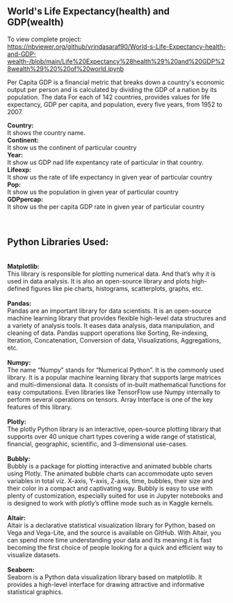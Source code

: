 <h2>World's Life Expectancy(health) and GDP(wealth)</h2>

To view complete project: <br>
https://nbviewer.org/github/vrindasaraf90/World-s-Life-Expectancy-health-and-GDP-wealth-/blob/main/Life%20Expectancy%28health%29%20and%20GDP%28wealth%29%20%20of%20world.ipynb

Per Capita GDP is a financial metric that breaks down a country's economic output per person and is calculated by dividing the GDP of a nation by its population.
The data For each of 142 countries, provides values for life expectancy, GDP per capita, and population, every five years, from 1952 to 2007.


<b>Country:</b> <br>
It shows the country name. <br>
<b>Continent: </b><br>
It show us the continent of particular country  <br>
<b>Year:</b>  <br>
It show us GDP nad life expentancy rate of particular in that country.  <br>
<b>Lifeexp: </b> <br>
It show us the rate of life expectancy in given year of particular country  <br>
<b>Pop: </b> <br>
It show us the population in given year of particular country  <br>
<b>GDPpercap: </b> <br>
It show us the per capita GDP rate in given year of particular country  <br>

<br>
<h2>Python Libraries Used:</h2> <br>
<b> Matplotlib:</b> <br>
This library is responsible for plotting numerical data. And that’s why it is used in data analysis. It is also an open-source library and plots high-defined figures like pie charts, histograms, scatterplots, graphs, etc. <br>
<br>
<b> Pandas: </b><br>
Pandas are an important library for data scientists. It is an open-source machine learning library that provides flexible high-level data structures and a variety of analysis tools. It eases data analysis, data manipulation, and cleaning of data. Pandas support operations like Sorting, Re-indexing, Iteration, Concatenation, Conversion of data, Visualizations, Aggregations, etc. <br>
<br>
<b> Numpy:</b> <br>
The name “Numpy” stands for “Numerical Python”. It is the commonly used library. It is a popular machine learning library that supports large matrices and multi-dimensional data. It consists of in-built mathematical functions for easy computations. Even libraries like TensorFlow use Numpy internally to perform several operations on tensors. Array Interface is one of the key features of this library. <br>
<br>
<b> Plotly: </b> <br>
The plotly Python library is an interactive, open-source plotting library that supports over 40 unique chart types covering a wide range of statistical, financial, geographic, scientific, and 3-dimensional use-cases. <br>
<br>
<b> Bubbly: </b> <br>
Bubbly is a package for plotting interactive and animated bubble charts using Plotly. The animated bubble charts can accommodate upto seven variables in total viz. X-axis, Y-axis, Z-axis, time, bubbles, their size and their color in a compact and captivating way. Bubbly is easy to use with plenty of customization, especially suited for use in Jupyter notebooks and is designed to work with plotly’s offline mode such as in Kaggle kernels. <br>
<br>
<b> Altair: </b><br>
Altair is a declarative statistical visualization library for Python, based on Vega and Vega-Lite, and the source is available on GitHub. With Altair, you can spend more time understanding your data and its meaning.it is fast becoming the first choice of people looking for a quick and efficient way to visualize datasets. <br>
<br>
<b> Seaborn: </b> <br>
Seaborn is a Python data visualization library based on matplotlib. It provides a high-level interface for drawing attractive and informative statistical graphics. <br>
  
